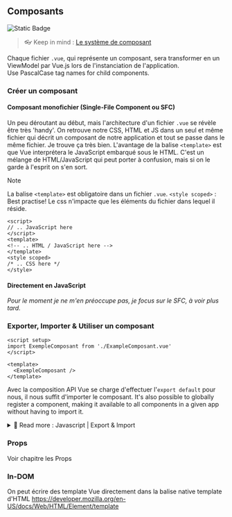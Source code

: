 ## Composants

<!-- Badge -->
<div class="badge-ctn">
   <img alt="Static Badge" src="https://img.shields.io/badge/Débutant-blue?logo=vuedotjs&labelColor=gray" />
</div>

> 👓 Keep in mind : [Le système de composant](#système-de-composants)

Chaque fichier `.vue`, qui représente un composant, sera transformer en un ViewModel par Vue.js lors de l'instanciation de l'application.  
Use PascalCase tag names for child components.

### Créer un composant

#### Composant monofichier (Single-File Component ou SFC)

Un peu déroutant au début, mais l'architecture d'un fichier `.vue` se révèle être très 'handy'.
On retrouve notre CSS, HTML et JS dans un seul et même fichier qui décrit un composant de notre application et tout se passe dans le même fichier. Je trouve ça très bien.
L'avantage de la balise `<template>` est que Vue interprétera le JavaScript embarqué sous le HTML. C'est un mélange de HTML/JavaScript qui peut porter à confusion, mais si on le garde à l'esprit on s'en sort.

>[!NOTE]
> La balise `<template>` est obligatoire dans un fichier `.vue`.
> `<style scoped>` : Best practise! Le css n'impacte que les éléments du fichier dans lequel il réside.

``` vue
<script>
// .. JavaScript here
</script>
<template>
<!-- .. HTML / JavaScript here -->
</template>
<style scoped>
/* .. CSS here */
</style>
```
#### Directement en JavaScript
*Pour le moment je ne m'en préoccupe pas, je focus sur le SFC, à voir plus tard.*

### Exporter, Importer & Utiliser un composant

```vue
<script setup>
import ExempleComposant from './ExampleComposant.vue'
</script>

<template>
  <ExempleComposant />
</template>
```
Avec la composition API Vue se charge d'effectuer l'`export default` pour nous, il nous suffit d'importer le composant.
It's also possible to globally register a component, making it available to all components in a given app without having to import it.

<details>
<summary> 📘 Read more : Javascript | Export & Import </summary>
https://javascript.info/import-export
</details>

### Props

Voir chapitre les Props

### In-DOM

On peut écrire des template Vue directement dans la balise native template d'HTML
https://developer.mozilla.org/en-US/docs/Web/HTML/Element/template